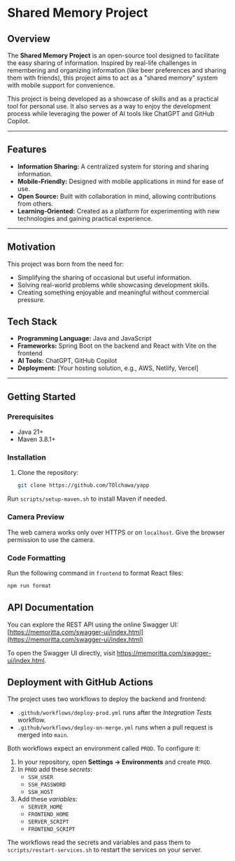 # Shared Memory Project

## Overview
The **Shared Memory Project** is an open-source tool designed to facilitate the easy sharing of information. Inspired by real-life challenges in remembering and organizing information (like beer preferences and sharing them with friends), this project aims to act as a "shared memory" system with mobile support for convenience.

This project is being developed as a showcase of skills and as a practical tool for personal use. It also serves as a way to enjoy the development process while leveraging the power of AI tools like ChatGPT and GitHub Copilot.

---

## Features
- **Information Sharing:** A centralized system for storing and sharing information.
- **Mobile-Friendly:** Designed with mobile applications in mind for ease of use.
- **Open Source:** Built with collaboration in mind, allowing contributions from others.
- **Learning-Oriented:** Created as a platform for experimenting with new technologies and gaining practical experience.

---

## Motivation
This project was born from the need for:
- Simplifying the sharing of occasional but useful information.
- Solving real-world problems while showcasing development skills.
- Creating something enjoyable and meaningful without commercial pressure.

## Tech Stack
- **Programming Language:** Java and JavaScript
- **Frameworks:** Spring Boot on the backend and React with Vite on the frontend
- **AI Tools:** ChatGPT, GitHub Copilot
- **Deployment:** [Your hosting solution, e.g., AWS, Netlify, Vercel]

---

## Getting Started

### Prerequisites
- Java 21+
- Maven 3.8.1+

### Installation
1. Clone the repository:
   ```bash
   git clone https://github.com/TOlchawa/yapp
   ```

Run `scripts/setup-maven.sh` to install Maven if needed.

### Camera Preview
The web camera works only over HTTPS or on `localhost`.
Give the browser permission to use the camera.

### Code Formatting
Run the following command in `frontend` to format React files:

```bash
npm run format
```

## API Documentation
You can explore the REST API using the online Swagger UI:
[https://memoritta.com/swagger-ui/index.html](https://memoritta.com/swagger-ui/index.html)

To open the Swagger UI directly, visit https://memoritta.com/swagger-ui/index.html.

## Deployment with GitHub Actions

The project uses two workflows to deploy the backend and frontend:

- `.github/workflows/deploy-prod.yml` runs after the *Integration Tests* workflow.
- `.github/workflows/deploy-on-merge.yml` runs when a pull request is merged into `main`.

Both workflows expect an environment called `PROD`. To configure it:

1. In your repository, open **Settings → Environments** and create `PROD`.
2. In `PROD` add these *secrets*:
   - `SSH_USER`
   - `SSH_PASSWORD`
   - `SSH_HOST`
3. Add these *variables*:
   - `SERVER_HOME`
   - `FRONTEND_HOME`
   - `SERVER_SCRIPT`
   - `FRONTEND_SCRIPT`

The workflows read the secrets and variables and pass them to `scripts/restart-services.sh` to restart the services on your server.
